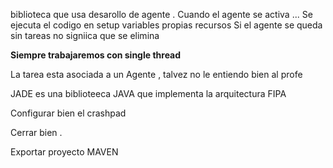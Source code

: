 biblioteca que usa desarollo de agente .
	Cuando el agente se activa ... Se ejecuta el codigo en setup
		variables propias 
		recursos 
Si el agente se queda sin tareas no signiica que se elimina 

**Siempre trabajaremos con single thread**

La tarea esta asociada a un Agente , talvez no le entiendo bien al profe 

JADE es una biblioteeca JAVA que implementa la arquitectura FIPA 

Configurar bien el crashpad 

Cerrar bien .



Exportar proyecto MAVEN
